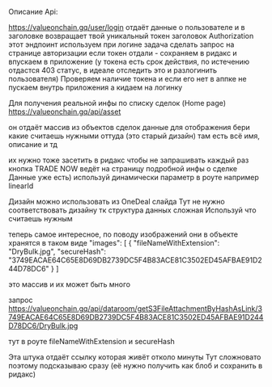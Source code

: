 Описание Api:

https://valueonchain.gq/user/login
отдаёт данные о пользователе и в заголовке возвращает твой уникальный токен
заголовок Authorization
этот эндпоинт используем при логине
задача сделать запрос на странице авторизации
если токен отдали - сохраняем в ридакс и впускаем в приложение
(у токена есть срок действия, по истечению отдастся 403 статус, в идеале отследить это и разлогинить пользователя)
Проверяем наличие токена и если его нет в аппке не пускаем внутрь приложения а кидаем на логинку

Для получения реальной инфы по списку сделок (Home page)
https://valueonchain.gq/api/asset

он отдаёт массив из объектов сделок
данные для отображения бери какие считаешь нужными оттуда (это старый дизайн)
там есть всё имя, описание и тд

их нужно тоже засетить в ридакс
чтобы не запрашивать каждый раз
кнопка TRADE NOW ведёт на страницу подробной инфы о сделке
Данные уже есть)
используй динамически параметр в роуте например linearId

Дизайн можно использовать из OneDeal слайда
Тут не нужно соответствовать дизайну тк структура данных сложная
Используй что считаешь нужным

теперь самое интересное, по поводу изображений
они в объекте хранятся в таком виде
"images": [
                    {
                        "fileNameWithExtension": "DryBulk.jpg",
                        "secureHash": "3749EACAE64C65E8D69DB2739DC5F4B83ACE81C3502ED45AFBAE91D244D78DC6"
                    }
                ]

это массив и их может быть много

запрос
https://valueonchain.gq/api/dataroom/getS3FileAttachmentByHashAsLink/3749EACAE64C65E8D69DB2739DC5F4B83ACE81C3502ED45AFBAE91D244D78DC6/DryBulk.jpg

тут в роуте fileNameWithExtension и secureHash

Эта штука отдаёт ссылку которая живёт отколо минуты
Тут сложновато поэтому подсказываю сразу (её нужно получить как блоб и сохранить в ридакс)